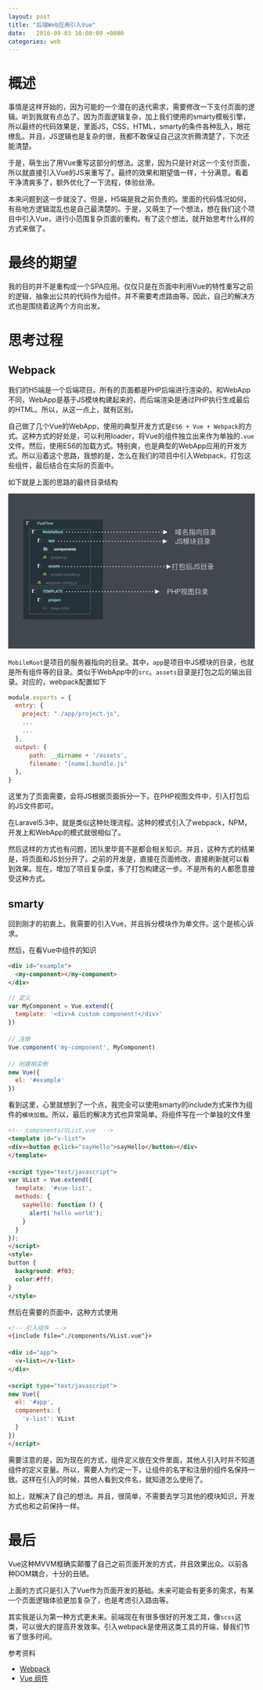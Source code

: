 ```yaml
---
layout: post
title: "后端Web应用引入Vue"
date:   2016-09-03 10:00:00 +0800
categories: web
---
```

# 概述

事情是这样开始的，因为可能的一个潜在的迭代需求，需要修改一下支付页面的逻辑。听到我就有点怂了。因为页面逻辑复杂，加上我们使用的smarty模板引擎，所以最终的代码效果是，里面JS，CSS，HTML，smarty的条件各种乱入，眼花缭乱。并且，JS逻辑也是复杂的很，我都不敢保证自己这次折腾清楚了，下次还能清楚。

于是，萌生出了用Vue重写这部分的想法。这里，因为只是针对这一个支付页面，所以就直接引入Vue的JS来重写了。最终的效果和期望值一样，十分满意。看着干净清爽多了，额外优化了一下流程，体验丝滑。

本来问题到这一步就没了。但是，H5端是我之前负责的。里面的代码情况如何，有些地方逻辑混乱也是自己最清楚的。于是，又萌生了一个想法，想在我们这个项目中引入Vue，进行小范围复杂页面的重构。有了这个想法，就开始思考什么样的方式来做了。

# 最终的期望

我的目的并不是重构成一个SPA应用。仅仅只是在页面中利用Vue的特性重写之前的逻辑，抽象出公共的代码作为组件。并不需要考虑路由等。因此，自己的解决方式也是围绕着这两个方向出发。

# 思考过程

## Webpack

我们的H5端是一个后端项目。所有的页面都是PHP后端进行渲染的。和WebApp不同，WebApp是基于JS模块构建起来的，而后端渲染是通过PHP执行生成最后的HTML。所以，从这一点上，就有区别。

自己做了几个Vue的WebApp，使用的典型开发方式是`ES6 + Vue + Webpack`的方式。这种方式的好处是，可以利用loader，将Vue的组件独立出来作为单独的`.vue`文件。然后，使用ES6的加载方式。特别爽，也是典型的WebApp应用的开发方式。所以沿着这个思路，我想的是，怎么在我们的项目中引入Webpack，打包这些组件，最后结合在实际的页面中。

如下就是上面的思路的最终目录结构

![目录结构](/assert/imgs/vue-folder.png)

`MobileRoot`是项目的服务器指向的目录。其中，`app`是项目中JS模块的目录，也就是所有组件等的目录。类似于WebApp中的`src`。`assets`目录是打包之后的输出目录。对应的，webpack配置如下

```javascript
module.exports = {
  entry: {
    project: "./app/project.js",
    ...
    ...
  },
  output: {
      path: __dirname + '/assets',
      filename: "[name].bundle.js"
  },
}
```

这里为了页面需要，会将JS根据页面拆分一下。在PHP视图文件中，引入打包后的JS文件即可。

在Laravel5.3中，就是类似这种处理流程。这种的模式引入了webpack，NPM，开发上和WebApp的模式就很相似了。

然后这样的方式也有问题，团队里毕竟不是都会相关知识。并且，这种方式的结果是，将页面和JS划分开了。之前的开发是，直接在页面修改，直接刷新就可以看到效果。现在，增加了项目复杂度，多了打包构建这一步。不是所有的人都愿意接受这种方式。

## smarty

回到刚才的初衷上。我需要的引入Vue，并且拆分模块作为单文件。这个是核心诉求。

然后，在看Vue中组件的知识

```html
<div id="example">
  <my-component></my-component>
</div>
```

```javascript
// 定义
var MyComponent = Vue.extend({
  template: '<div>A custom component!</div>'
})

// 注册
Vue.component('my-component', MyComponent)

// 创建根实例
new Vue({
  el: '#example'
})
```

看到这里，心里就想到了一个点，我完全可以使用smarty的include方式来作为组件的`模块加载`。所以，最后的解决方式也异常简单。将组件写在一个单独的文件里

```html
<!-- components/VList.vue  -->
<template id="v-list">
<div><button @click="sayHello">sayHello</button></div>
</template>

<script type="text/javascript">
var VList = Vue.extend({
  template: '#vue-list',
  methods: {
    sayHello: function () {
      alert('hello world');
    }
  }
});
</script>
<style>
button {
  background: #f03;
  color:#fff;
}
</style>
```

然后在需要的页面中，这种方式使用

```html
<!-- 引入组件  -->
<{include file="./components/VList.vue"}>

<div id="app">
  <v-list></v-list>
</div>

<script type="text/javascript">
new Vue({
  el: '#app',
  components: {
    'v-list': VList
  }
})
</script>
```

需要注意的是，因为现在的方式，组件定义放在文件里面，其他人引入时并不知道组件的定义变量。所以，需要人为约定一下，让组件的名字和注册的组件名保持一致。这样在引入的时候，其他人看到文件名，就知道怎么使用了。

如上，就解决了自己的想法。并且，很简单，不需要去学习其他的模块知识，开发方式也和之前保持一样。

# 最后

Vue这种MVVM框确实颠覆了自己之前页面开发的方式，并且效果出众。以前各种DOM耦合，十分的丑陋。

上面的方式只是引入了Vue作为页面开发的基础。未来可能会有更多的需求，有某一个页面逻辑体验更加复杂了，也是考虑引入路由等。

其实我是认为第一种方式更未来。前端现在有很多很好的开发工具，像`scss`这类，可以很大的提高开发效率。引入webpack是使用这类工具的开端，替我们节省了很多时间。

参考资料

* [Webpack](https://webpack.github.io/)
* [Vue 组件](https://vuejs.org.cn/guide/components.html)
